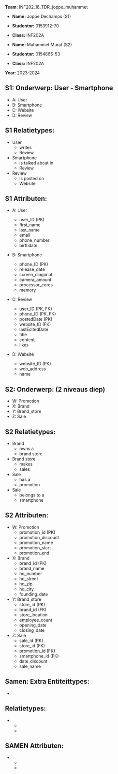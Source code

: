 **Team:** INF202_18_TDR_joppe_muhammet

 - **Name:** Joppe Dechamps (S1)
 - **Studentnr:** 0153912-70
 - **Class:** INF202A


 - **Name:** Muhammet Murat (S2)
 - **Studentnr:** 0154865-53
 - **Class:** INF202A

**Year:** 2023-2024


S1: Onderwerp: User - Smartphone
------------------------------------
- A: User
- B: Smartphone
- C: Website
- D: Review



S1 Relatietypes:
-------------
- User
    - writes
    - Review
-  Smartphone
    - is talked about in
    - Review
-  Review
    - is posted on
    - Website

S1 Attributen:
-----------
- A: User
    - user_ID (PK)
    - first_name
    - last_name
    - email
    - phone_number
    - birthdate
  
- B: Smartphone
    - phone_ID (PK)
    - release_date
    - screen_diagonal
    - camera_amount
    - processor_cores
    - memory
  
- C: Review
    - user_ID (PK, FK)
    - phone_ID (PK, FK)
    - postedDate (PK)
    - website_ID (FK)
    - lastEditedDate
    - title
    - content
    - likes
  
- D: Website
    - website_ID (PK)
    - web_address
    - name


S2: Onderwerp: (2 niveaus diep)
-----------------------------
- W: Promotion
- X: Brand
- Y: Brand_store
- Z: Sale

S2 Relatietypes:
-------------
- Brand
  - owns a
  - brand store
- Brand store
  - makes
  - sales
- Sale
  - has a  
  - promotion
- Sale
  - belongs to a 
  - smartphone

S2 Attributen:
--------------
- W: Promotion
    - promotion_id (PK)
    - promotion_discount
    - promotion_name
    - promotion_start
    - promotion_end
- X: Brand
    - brand_id (PK)
    - brand_name
    - hq_number
    - hq_street
    - hq_zip
    - hq_city
    - founding_date
- Y: Brand_store
    - store_id (PK)
    - brand_id (FK)
    - store_location
    - employee_count
    - opening_date
    - closing_date
- Z: Sale
    - sale_id (PK)
    - store_id (FK)
    - promotion_id (FK)
    - smartphone_id (FK)
    - date_discount
    - sale_name

Samen: Extra Entiteittypes:
--------------
- ~~~~

Relatietypes:
-------------
- 
  - 
  - 

SAMEN Attributen:
--------------

- 
  - 
  - 

